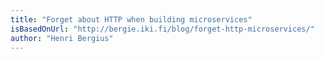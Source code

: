 ```yaml
---
title: "Forget about HTTP when building microservices"
isBasedOnUrl: "http://bergie.iki.fi/blog/forget-http-microservices/"
author: "Henri Bergius"
---
```

